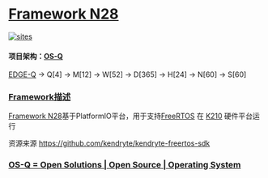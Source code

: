 ﻿# [Framework N28](https://github.com/OS-Q/N28)

[![sites](http://182.61.61.133/link/resources/OSQ.png)](http://www.OS-Q.com)

#### 项目架构：[OS-Q](https://github.com/OS-Q)

[EDGE-Q](https://github.com/OS-Q/EDGE-Q) -> Q[4] -> M[12] -> W[52] -> D[365] -> H[24] -> N[60] -> S[60]

### [Framework描述](https://github.com/OS-Q/N28/wiki) 

[Framework N28](https://github.com/OS-Q/N28)基于PlatformIO平台，用于支持[FreeRTOS](https://github.com/OS-Q/FreeRTOS) 在 [K210](https://github.com/sochub/K210) 硬件平台运行

资源来源 https://github.com/kendryte/kendryte-freertos-sdk

### [OS-Q = Open Solutions | Open Source |  Operating System ](http://www.OS-Q.com/N28)